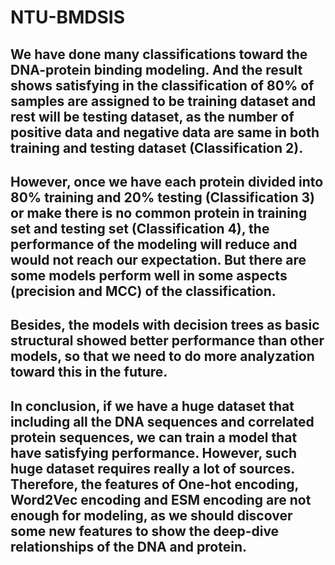 # NTU-BMDSIS
## We have done many classifications toward the DNA-protein binding modeling. And the result shows satisfying in the classification of 80% of samples are assigned to be training dataset and rest will be testing dataset, as the number of positive data and negative data are same in both training and testing dataset (Classification 2).

## However, once we have each protein divided into 80% training and 20% testing (Classification 3) or make there is no common protein in training set and testing set (Classification 4), the performance of the modeling will reduce and would not reach our expectation. But there are some models perform well in some aspects (precision and MCC) of the classification.

## Besides, the models with decision trees as basic structural showed better performance than other models, so that we need to do more analyzation toward this in the future.

## In conclusion, if we have a huge dataset that including all the DNA sequences and correlated protein sequences, we can train a model that have satisfying performance. However, such huge dataset requires really a lot of sources. Therefore, the features of One-hot encoding, Word2Vec encoding and ESM encoding are not enough for modeling, as we should discover some new features to show the deep-dive relationships of the DNA and protein.

